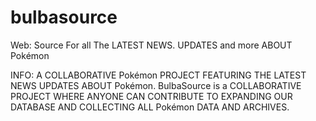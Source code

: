 # bulbasource
Web:
Source For all The LATEST NEWS. UPDATES and more ABOUT Pokémon

INFO:
A COLLABORATIVE Pokémon PROJECT FEATURING THE LATEST NEWS UPDATES ABOUT Pokémon.
BulbaSource is a COLLABORATIVE PROJECT WHERE ANYONE CAN CONTRIBUTE TO EXPANDING OUR DATABASE AND COLLECTING ALL Pokémon DATA AND ARCHIVES.
